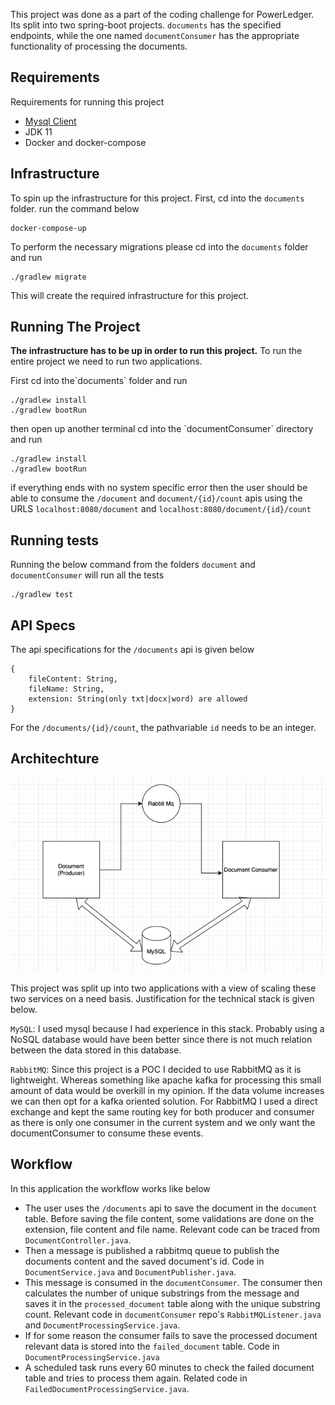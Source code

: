 This project was done as a part of the coding challenge for PowerLedger. Its split into two spring-boot projects.
`documents`  has the specified endpoints, while the one  named `documentConsumer` has the appropriate functionality of processing the documents.

## Requirements
Requirements for running this project
- [Mysql Client](https://dev.mysql.com/doc/refman/8.0/en/mysql.html)
-  JDK 11
- Docker and docker-compose

## Infrastructure

To spin up the infrastructure for this project. First, cd into the `documents` folder.
run the command below

    docker-compose-up

To perform the necessary migrations please cd into the  `documents` folder and run

    ./gradlew migrate
This will create the required infrastructure for this project.

## Running The Project

**The infrastructure has to be up in order to run this project.**
To run the entire project we need to run two applications. 
<p>First cd into the`documents` folder and run</p>

    ./gradlew install
    ./gradlew bootRun 

<p>then open up another terminal cd into the `documentConsumer` directory and run</p>

    ./gradlew install
    ./gradlew bootRun

if everything ends with no system specific error then the user should be able to consume the `/document` and `document/{id}/count` apis using the URLS `localhost:8080/document` and `localhost:8080/document/{id}/count`

## Running tests
Running the below command from the folders `document` and `documentConsumer` will run all the tests

    ./gradlew test


## API Specs
The api specifications for the `/documents` api is given below

    { 
	    fileContent: String,
	    fileName: String,
	    extension: String(only txt|docx|word) are allowed
	}
For the `/documents/{id}/count`, the pathvariable `id` needs to be an integer.

## Architechture
![img.png](img.png)

This project was split up into two applications with a view of scaling these two services on a need basis. Justification for the technical stack is given below.

`MySQL`: I used mysql because I had experience in this stack. Probably using a NoSQL
database would have been better since there is not much relation between the data stored in this database.

`RabbitMQ`: Since this project is a POC I decided to use RabbitMQ as it is lightweight. Whereas something like apache kafka for processing this small amount of data would be overkill in my opinion. If the data volume increases we can then opt for a kafka oriented solution. For RabbitMQ I used a direct exchange and kept the same routing key for both producer and consumer as there is only one consumer in the current system and we only want the documentConsumer to consume these events.

## Workflow

In this application the workflow works like below

- The user uses the `/documents` api to save the document in the
  `document` table. Before saving the file content, some validations are done on the extension, file content and file name. Relevant code can be traced from `DocumentController.java`.
- Then a message is published a rabbitmq queue to  publish the
  documents content and the saved document's id. Code in `DocumentService.java` and `DocumentPublisher.java`.
- This message is consumed in the `documentConsumer`. The consumer
  then calculates the number of unique substrings from the message
  and saves it in the `processed_document` table along with the unique substring count. Relevant code in `documentConsumer` repo's `RabbitMQListener.java`  and `DocumentProcessingService.java`.
- If for some reason the consumer fails to save the processed document relevant data is stored into the `failed_document` table. Code in `DocumentProcessingService.java`
- A scheduled task runs every 60 minutes to check the failed document table and tries to process them again. Related code in `FailedDocumentProcessingService.java`.

